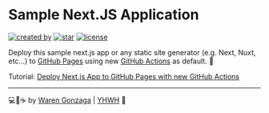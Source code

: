 # Sample Next.JS Application

[![created by](https://img.shields.io/badge/created%20by-Waren%20Gonzaga-blue.svg?longCache=true&style=flat-square)](https://github.com/warengonzaga) [![star](https://img.shields.io/github/stars/warengonzaga/sample-nextjs-app.svg?style=flat-square)](https://github.com/warengonzaga/sample-nextjs-app/stargazers) [![license](https://img.shields.io/github/license/warengonzaga/sample-nextjs-app.svg?style=flat-square)](https://github.com/warengonzaga/sample-nextjs-app/blob/main/license)

Deploy this sample next.js app or any static site generator (e.g. Next, Nuxt, etc...) to [GitHub Pages](https://pages.github.com/) using new [GitHub Actions](https://github.blog/2022-08-10-github-pages-now-uses-actions-by-default/) as default. 💪

Tutorial: [Deploy Next.js App to GitHub Pages with new GitHub Actions](https://blog.warengonzaga.com/deploy-nextjs-app-to-github-pages-with-new-github-actions)

---

💻💖☕ by [Waren Gonzaga](https://warengonzaga.com) | [YHWH](https://youtu.be/9vh6Dz9oh8I?t=85) 🙏
